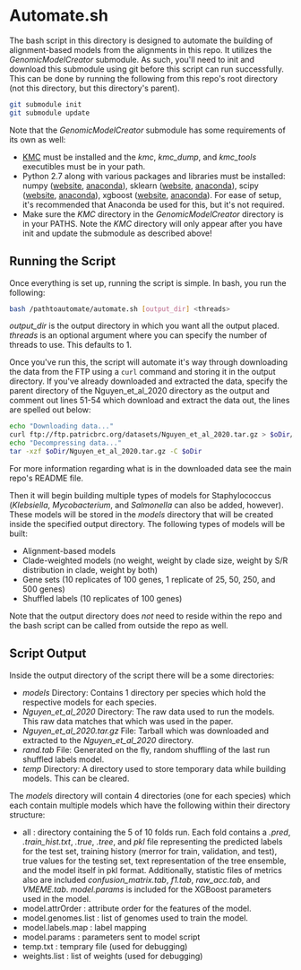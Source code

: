 # Automate.sh

The bash script in this directory is designed to automate the building of alignment-based models from the alignments in this repo.  It utilizes the *GenomicModelCreator* submodule.  As such, you'll need to init and download this submodule using git before this script can run successfully.  This can be done by running the following from this repo's root directory (not this directory, but this directory's parent).

``` bash
git submodule init
git submodule update
```

Note that the *GenomicModelCreator* submodule has some requirements of its own as well:
- [KMC](http://sun.aei.polsl.pl/REFRESH/index.php?page=projects&project=kmc&subpage=about) must be installed and the *kmc*, *kmc_dump*, and *kmc_tools* executibles must be in your path.
- Python 2.7 along with various packages and libraries must be installed: numpy ([website](https://numpy.org), [anaconda](https://anaconda.org/anaconda/numpy)), sklearn ([website](https://scikit-learn.org/stable/), [anaconda](https://anaconda.org/anaconda/scikit-learn)), scipy ([website](https://www.scipy.org), [anaconda](https://anaconda.org/anaconda/scipy)), xgboost ([website](https://xgboost.readthedocs.io/en/latest/), [anaconda](https://anaconda.org/conda-forge/xgboost)).  For ease of setup, it's recommended that Anaconda be used for this, but it's not required.
- Make sure the *KMC* directory in the *GenomicModelCreator* directory is in your PATHS.  Note the *KMC* directory will only appear after you have init and update the submodule as described above!

## Running the Script

Once everything is set up, running the script is simple.  In bash, you run the following:

``` bash
bash /pathtoautomate/automate.sh [output_dir] <threads>
```

*output_dir* is the output directory in which you want all the output placed.  *threads* is an optional argument where you can specify the number of threads to use.  This defaults to 1.

Once you've run this, the script will automate it's way through downloading the data from the FTP using a `curl` command and storing it in the output directory.  If you've already downloaded and extracted the data, specify the parent directory of the Nguyen_et_al_2020 directory as the output and comment out lines 51-54 which download and extract the data out, the lines are spelled out below:

```bash
echo "Downloading data..."
curl ftp://ftp.patricbrc.org/datasets/Nguyen_et_al_2020.tar.gz > $oDir/Nguyen_et_al_2020.tar.gz
echo "Decompressing data..."
tar -xzf $oDir/Nguyen_et_al_2020.tar.gz -C $oDir
```

For more information regarding what is in the downloaded data see the main repo's README file.  

Then it will begin building multiple types of models for Staphylococcus (*Klebsiella*, *Mycobacterium*, and *Salmonella* can also be added, however).  These models will be stored in the *models* directory that will be created inside the specified output directory. The following types of models will be built:
- Alignment-based models
- Clade-weighted models (no weight, weight by clade size, weight by S/R distribution in clade, weight by both)
- Gene sets (10 replicates of 100 genes, 1 replicate of 25, 50, 250, and 500 genes)
- Shuffled labels (10 replicates of 100 genes)

Note that the output directory does *not* need to reside within the repo and the bash script can be called from outside the repo as well. 

## Script Output

Inside the output directory of the script there will be a some directories:
- *models* Directory: Contains 1 directory per species which hold the respective models for each species.  
- *Nguyen_et_al_2020* Directory: The raw data used to run the models.  This raw data matches that which was used in the paper.  
- *Nguyen_et_al_2020.tar.gz* File: Tarball which was downloaded and extracted to the *Nguyen_et_al_2020* directory.  
- *rand.tab* File: Generated on the fly, random shuffling of the last run shuffled labels model.  
- *temp* Directory: A directory used to store temporary data while building models.  This can be cleared.

The *models* directory will contain 4 directories (one for each species) which each contain multiple models which have the following within their directory structure:
- all : directory containing the 5 of 10 folds run.  Each fold contains a *.pred*, *.train_hist.txt*, *.true*, *.tree*, and *pkl* file representing the predicted labels for the test set, training history (merror for train, validation, and test), true values for the testing set, text representation of the tree ensemble, and the model itself in pkl format.  Additionally, statistic files of metrics also are included *confusion_matrix.tab*, *f1.tab*, *raw_acc.tab*, and *VMEME.tab*.  *model.params* is included for the XGBoost parameters used in the model.
- model.attrOrder : attribute order for the features of the model.
- model.genomes.list : list of genomes used to train the model.
- model.labels.map : label mapping
- model.params : parameters sent to model script
- temp.txt : temprary file (used for debugging)
- weights.list : list of weights (used for debugging)


